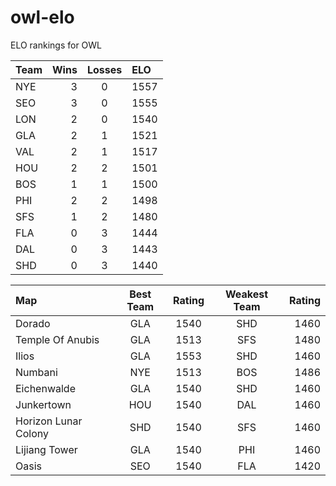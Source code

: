 # owl-elo

ELO rankings for OWL

Team|Wins|Losses|ELO
:---|---:|:----:|:--
NYE|3|0|1557
SEO|3|0|1555
LON|2|0|1540
GLA|2|1|1521
VAL|2|1|1517
HOU|2|2|1501
BOS|1|1|1500
PHI|2|2|1498
SFS|1|2|1480
FLA|0|3|1444
DAL|0|3|1443
SHD|0|3|1440

Map|Best Team|Rating|Weakest Team|Rating
:--|:-------:|:----:|:----------:|-----:
Dorado|GLA|1540|SHD|1460
Temple Of Anubis|GLA|1513|SFS|1480
Ilios|GLA|1553|SHD|1460
Numbani|NYE|1513|BOS|1486
Eichenwalde|GLA|1540|SHD|1460
Junkertown|HOU|1540|DAL|1460
Horizon Lunar Colony|SHD|1540|SFS|1460
Lijiang Tower|GLA|1540|PHI|1460
Oasis|SEO|1540|FLA|1420

